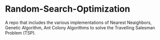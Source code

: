 # Random-Search-Optimization
A repo that includes the various implementations of Nearest Neaighbors, Genetic Algorithm, Ant Colony Algorithms to solve the Travelling Salesman Problem (TSP).
